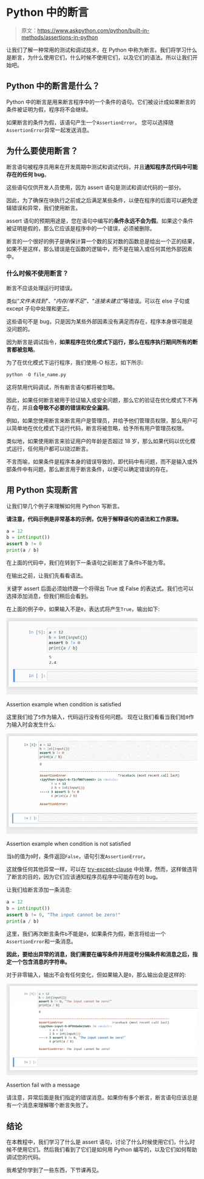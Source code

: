 # Python 中的断言

> 原文：<https://www.askpython.com/python/built-in-methods/assertions-in-python>

让我们了解一种常用的测试和调试技术，在 Python 中称为断言。我们将学习什么是断言，为什么使用它们，什么时候不使用它们，以及它们的语法。所以让我们开始吧。

## Python 中的断言是什么？

Python 中的断言是用来断言程序中的一个条件的语句。它们被设计成如果断言的条件被证明为假，程序将不会继续。

如果断言的条件为假，该语句产生一个`AssertionError`。
您可以选择随`AssertionError`异常一起发送消息。

## 为什么要使用断言？

断言语句被程序员用来在开发周期中测试和调试代码，并且**通知程序员代码中可能存在的任何 bug**。

这些语句仅供开发人员使用，因为 assert 语句是测试和调试代码的一部分。

因此，为了确保在块执行之前或之后满足某些条件，以便在程序的后面可以避免逻辑错误和异常，我们使用断言。

assert 语句的预期用途是，您在语句中编写的**条件永远不会为假**。如果这个条件被证明是假的，那么它应该是程序中的一个错误，必须被删除。

断言的一个很好的例子是确保计算一个数的反对数的函数总是给出一个正的结果，如果不是这样，那么错误是在函数的逻辑中，而不是在输入或任何其他外部因素中。

### 什么时候不使用断言？

断言不应该处理运行时错误。

类似“*文件未找到*”、“*内存/堆不足*”、“*连接未建立*”等错误。可以在 else 子句或 except 子句中处理和更正。

这些语句不是 bug，只是因为某些外部因素没有满足而存在，程序本身很可能是没问题的。

因为断言是调试指令，**如果程序在优化模式下运行，那么在程序执行期间所有的断言都被忽略**。

为了在优化模式下运行程序，我们使用-O 标志，如下所示:

```py
python -O file_name.py

```

这将禁用代码调试，所有断言语句都将被忽略。

因此，如果任何断言被用于验证输入或安全问题，那么它的验证在优化模式下不再存在，并且**会导致不必要的错误和安全漏洞**。

例如，如果您使用断言来断言用户是管理员，并给予他们管理员权限，那么用户可以简单地在优化模式下运行代码，断言将被忽略，给予所有用户管理员权限。

类似地，如果使用断言来验证用户的年龄是否超过 18 岁，那么如果代码以优化模式运行，任何用户都可以绕过断言。

不言而喻，如果条件是程序本身的错误导致的，即代码中有问题，而不是输入或外部条件中有问题，那么断言用于断言条件，以便可以确定错误的存在。

## 用 Python 实现断言

让我们举几个例子来理解如何用 Python 写断言。

**请注意，代码示例是非常基本的示例，仅用于解释语句的语法和工作原理。**

```py
a = 12
b = int(input())
assert b != 0
print(a / b)

```

在上面的代码中，我们在转到下一条语句之前断言了条件`b`不能为零。

在输出之前，让我们先看看语法。

关键字 assert 后面必须始终跟一个将得出 True 或 False 的表达式。我们也可以选择添加消息，但我们稍后会看到。

在上面的例子中，如果输入不是`0`，表达式将产生`True`，输出如下:

![Assertion Passed Example](img/1fa2e277fedb1249d90c2c8202f1702b.png)

Assertion example when condition is satisfied

这里我们给了`5`作为输入，代码运行没有任何问题。
现在让我们看看当我们给`0`作为输入时会发生什么:

![Assertion Failed Example](img/510cbb9bc2819f37f0049be738f18f24.png)

Assertion example when condition is not satisfied

当`b`的值为`0`时，条件返回`False`，语句引发`AssertionError`。

这就像任何其他异常一样，可以在 [try-except-clause](https://www.askpython.com/python/python-exception-handling) 中处理，然而，这样做违背了断言的目的，因为它们应该通知程序员程序中可能存在的 bug。

让我们给断言添加一条消息:

```py
a = 12
b = int(input())
assert b != 0, "The input cannot be zero!"
print(a / b)

```

这里，我们再次断言条件`b`不能是`0`，如果条件为假，断言将给出一个`AssertionError`和一条消息。

**因此，要给出异常的消息，我们需要在编写条件并用逗号分隔条件和消息之后，指定一个包含消息的字符串。**

对于非零输入，输出不会有任何变化，但如果输入是`0`，那么输出会是这样的:

![Assertion Message Fail Example](img/579d2c40bab4dca0aace9a259809ef1f.png)

Assertion fail with a message

请注意，异常后面是我们指定的错误消息。如果你有多个断言，断言语句应该总是有一个消息来理解哪个断言失败了。

## 结论

在本教程中，我们学习了什么是 assert 语句，讨论了什么时候使用它们，什么时候不使用它们。然后我们看到了它们是如何用 Python 编写的，以及它们如何帮助调试您的代码。

我希望你学到了一些东西，下节课再见。